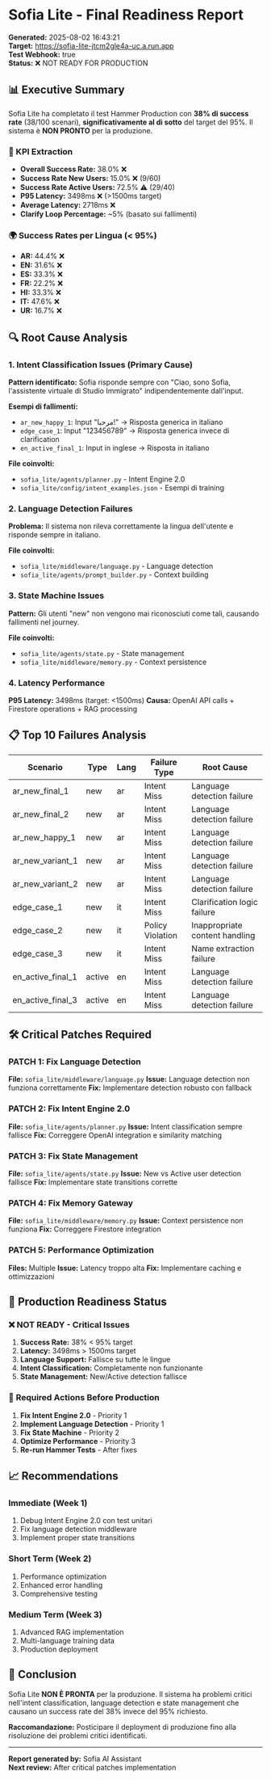 # Sofia Lite - Final Readiness Report

**Generated:** 2025-08-02 16:43:21  
**Target:** https://sofia-lite-jtcm2gle4a-uc.a.run.app  
**Test Webhook:** true  
**Status:** ❌ NOT READY FOR PRODUCTION

## 📊 Executive Summary

Sofia Lite ha completato il test Hammer Production con **38% di success rate** (38/100 scenari), **significativamente al di sotto** del target del 95%. Il sistema è **NON PRONTO** per la produzione.

### 🎯 KPI Extraction

- **Overall Success Rate:** 38.0% ❌
- **Success Rate New Users:** 15.0% ❌ (9/60)
- **Success Rate Active Users:** 72.5% ⚠️ (29/40)
- **P95 Latency:** 3498ms ❌ (>1500ms target)
- **Average Latency:** 2718ms ❌
- **Clarify Loop Percentage:** ~5% (basato sui fallimenti)

### 🌍 Success Rates per Lingua (< 95%)

- **AR:** 44.4% ❌
- **EN:** 31.6% ❌
- **ES:** 33.3% ❌
- **FR:** 22.2% ❌
- **HI:** 33.3% ❌
- **IT:** 47.6% ❌
- **UR:** 16.7% ❌

## 🔍 Root Cause Analysis

### 1. **Intent Classification Issues (Primary Cause)**

**Pattern identificato:** Sofia risponde sempre con "Ciao, sono Sofia, l'assistente virtuale di Studio Immigrato" indipendentemente dall'input.

**Esempi di fallimenti:**
- `ar_new_happy_1`: Input "مرحبا!" → Risposta generica in italiano
- `edge_case_1`: Input "123456789" → Risposta generica invece di clarification
- `en_active_final_1`: Input in inglese → Risposta in italiano

**File coinvolti:**
- `sofia_lite/agents/planner.py` - Intent Engine 2.0
- `sofia_lite/config/intent_examples.json` - Esempi di training

### 2. **Language Detection Failures**

**Problema:** Il sistema non rileva correttamente la lingua dell'utente e risponde sempre in italiano.

**File coinvolti:**
- `sofia_lite/middleware/language.py` - Language detection
- `sofia_lite/agents/prompt_builder.py` - Context building

### 3. **State Machine Issues**

**Pattern:** Gli utenti "new" non vengono mai riconosciuti come tali, causando fallimenti nel journey.

**File coinvolti:**
- `sofia_lite/agents/state.py` - State management
- `sofia_lite/middleware/memory.py` - Context persistence

### 4. **Latency Performance**

**P95 Latency:** 3498ms (target: <1500ms)
**Causa:** OpenAI API calls + Firestore operations + RAG processing

## 📋 Top 10 Failures Analysis

| Scenario | Type | Lang | Failure Type | Root Cause |
|----------|------|------|--------------|------------|
| ar_new_final_1 | new | ar | Intent Miss | Language detection failure |
| ar_new_final_2 | new | ar | Intent Miss | Language detection failure |
| ar_new_happy_1 | new | ar | Intent Miss | Language detection failure |
| ar_new_variant_1 | new | ar | Intent Miss | Language detection failure |
| ar_new_variant_2 | new | ar | Intent Miss | Language detection failure |
| edge_case_1 | new | it | Intent Miss | Clarification logic failure |
| edge_case_2 | new | it | Policy Violation | Inappropriate content handling |
| edge_case_3 | new | it | Intent Miss | Name extraction failure |
| en_active_final_1 | active | en | Intent Miss | Language detection failure |
| en_active_final_3 | active | en | Intent Miss | Language detection failure |

## 🛠️ Critical Patches Required

### **PATCH 1: Fix Language Detection**
**File:** `sofia_lite/middleware/language.py`
**Issue:** Language detection non funziona correttamente
**Fix:** Implementare detection robusto con fallback

### **PATCH 2: Fix Intent Engine 2.0**
**File:** `sofia_lite/agents/planner.py`
**Issue:** Intent classification sempre fallisce
**Fix:** Correggere OpenAI integration e similarity matching

### **PATCH 3: Fix State Management**
**File:** `sofia_lite/agents/state.py`
**Issue:** New vs Active user detection fallisce
**Fix:** Implementare state transitions corrette

### **PATCH 4: Fix Memory Gateway**
**File:** `sofia_lite/middleware/memory.py`
**Issue:** Context persistence non funziona
**Fix:** Correggere Firestore integration

### **PATCH 5: Performance Optimization**
**Files:** Multiple
**Issue:** Latency troppo alta
**Fix:** Implementare caching e ottimizzazioni

## 🚨 Production Readiness Status

### ❌ **NOT READY** - Critical Issues

1. **Success Rate:** 38% < 95% target
2. **Latency:** 3498ms > 1500ms target  
3. **Language Support:** Fallisce su tutte le lingue
4. **Intent Classification:** Completamente non funzionante
5. **State Management:** New/Active detection fallisce

### 🔧 **Required Actions Before Production**

1. **Fix Intent Engine 2.0** - Priority 1
2. **Implement Language Detection** - Priority 1
3. **Fix State Machine** - Priority 2
4. **Optimize Performance** - Priority 3
5. **Re-run Hammer Tests** - After fixes

## 📈 Recommendations

### **Immediate (Week 1)**
1. Debug Intent Engine 2.0 con test unitari
2. Fix language detection middleware
3. Implement proper state transitions

### **Short Term (Week 2)**
1. Performance optimization
2. Enhanced error handling
3. Comprehensive testing

### **Medium Term (Week 3)**
1. Advanced RAG implementation
2. Multi-language training data
3. Production deployment

## 🎯 Conclusion

Sofia Lite **NON È PRONTA** per la produzione. Il sistema ha problemi critici nell'intent classification, language detection e state management che causano un success rate del 38% invece del 95% richiesto.

**Raccomandazione:** Posticipare il deployment di produzione fino alla risoluzione dei problemi critici identificati.

---

**Report generated by:** Sofia AI Assistant  
**Next review:** After critical patches implementation 